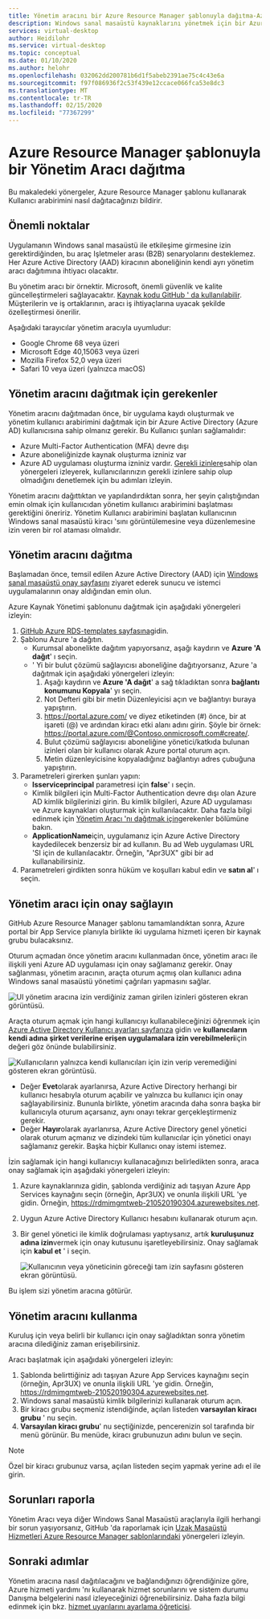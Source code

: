 ```yaml
---
title: Yönetim aracını bir Azure Resource Manager şablonuyla dağıtma-Azure
description: Windows sanal masaüstü kaynaklarını yönetmek için bir Azure Resource Manager şablonuyla Kullanıcı arabirimi aracı nasıl yüklenir.
services: virtual-desktop
author: Heidilohr
ms.service: virtual-desktop
ms.topic: conceptual
ms.date: 01/10/2020
ms.author: helohr
ms.openlocfilehash: 032062dd200781b6d1f5abeb2391ae75c4c43e6a
ms.sourcegitcommit: f97f086936f2c53f439e12ccace066fca53e8dc3
ms.translationtype: MT
ms.contentlocale: tr-TR
ms.lasthandoff: 02/15/2020
ms.locfileid: "77367299"
---
```

# <a name="deploy-a-management-tool-with-an-azure-resource-manager-template"></a>Azure Resource Manager şablonuyla bir Yönetim Aracı dağıtma

Bu makaledeki yönergeler, Azure Resource Manager şablonu kullanarak Kullanıcı arabirimini nasıl dağıtacağınızı bildirir.

## <a name="important-considerations"></a>Önemli noktalar

Uygulamanın Windows sanal masaüstü ile etkileşime girmesine izin gerektirdiğinden, bu araç Işletmeler arası (B2B) senaryolarını desteklemez. Her Azure Active Directory (AAD) kiracının aboneliğinin kendi ayrı yönetim aracı dağıtımına ihtiyacı olacaktır.

Bu yönetim aracı bir örnektir. Microsoft, önemli güvenlik ve kalite güncelleştirmeleri sağlayacaktır. [Kaynak kodu GitHub ' da kullanılabilir](https://github.com/Azure/RDS-Templates/tree/master/wvd-templates/wvd-management-ux/deploy). Müşterilerin ve iş ortaklarının, aracı iş ihtiyaçlarına uyacak şekilde özelleştirmesi önerilir.

Aşağıdaki tarayıcılar yönetim aracıyla uyumludur:
- Google Chrome 68 veya üzeri
- Microsoft Edge 40,15063 veya üzeri
- Mozilla Firefox 52,0 veya üzeri
- Safari 10 veya üzeri (yalnızca macOS)

## <a name="what-you-need-to-deploy-the-management-tool"></a>Yönetim aracını dağıtmak için gerekenler

Yönetim aracını dağıtmadan önce, bir uygulama kaydı oluşturmak ve yönetim kullanıcı arabirimini dağıtmak için bir Azure Active Directory (Azure AD) kullanıcısına sahip olmanız gerekir. Bu Kullanıcı şunları sağlamalıdır:

- Azure Multi-Factor Authentication (MFA) devre dışı
- Azure aboneliğinizde kaynak oluşturma izniniz var
- Azure AD uygulaması oluşturma izniniz vardır. [Gerekli izinlere](../active-directory/develop/howto-create-service-principal-portal.md#required-permissions)sahip olan yönergeleri izleyerek, kullanıcılarınızın gerekli izinlere sahip olup olmadığını denetlemek için bu adımları izleyin.

Yönetim aracını dağıttıktan ve yapılandırdıktan sonra, her şeyin çalıştığından emin olmak için kullanıcıdan yönetim kullanıcı arabirimini başlatması gerektiğini öneririz. Yönetim Kullanıcı arabirimini başlatan kullanıcının Windows sanal masaüstü kiracı 'sını görüntülemesine veya düzenlemesine izin veren bir rol ataması olmalıdır.

## <a name="deploy-the-management-tool"></a>Yönetim aracını dağıtma

Başlamadan önce, temsil edilen Azure Active Directory (AAD) için [Windows sanal masaüstü onay sayfasını](https://rdweb.wvd.microsoft.com) ziyaret ederek sunucu ve istemci uygulamalarının onay aldığından emin olun.

Azure Kaynak Yönetimi şablonunu dağıtmak için aşağıdaki yönergeleri izleyin:

1. [GitHub Azure RDS-templates sayfasına](https://github.com/Azure/RDS-Templates/tree/master/wvd-templates/wvd-management-ux/deploy)gidin.
2. Şablonu Azure 'a dağıtın.
    - Kurumsal abonelikte dağıtım yapıyorsanız, aşağı kaydırın ve **Azure 'A dağıt**' ı seçin. 
    - ' Yi bir bulut çözümü sağlayıcısı aboneliğine dağıtıyorsanız, Azure 'a dağıtmak için aşağıdaki yönergeleri izleyin:
        1. Aşağı kaydırın ve **Azure 'A dağıt**' a sağ tıkladıktan sonra **bağlantı konumunu Kopyala**' yı seçin.
        2. Not Defteri gibi bir metin Düzenleyicisi açın ve bağlantıyı buraya yapıştırın.
        3. <https://portal.azure.com/> ve diyez etiketinden (#) önce, bir at işareti (@) ve ardından kiracı etki alanı adını girin. Şöyle bir örnek: <https://portal.azure.com/@Contoso.onmicrosoft.com#create/>.
        4. Bulut çözümü sağlayıcısı aboneliğine yönetici/katkıda bulunan izinleri olan bir kullanıcı olarak Azure portal oturum açın.
        5. Metin düzenleyicisine kopyaladığınız bağlantıyı adres çubuğuna yapıştırın.
3. Parametreleri girerken şunları yapın:
    - **Isserviceprincipal** parametresi için **false**' ı seçin.
    - Kimlik bilgileri için Multi-Factor Authentication devre dışı olan Azure AD kimlik bilgilerinizi girin. Bu kimlik bilgileri, Azure AD uygulaması ve Azure kaynakları oluşturmak için kullanılacaktır. Daha fazla bilgi edinmek için [Yönetim Aracı 'nı dağıtmak için](#what-you-need-to-deploy-the-management-tool)gerekenler bölümüne bakın.
    - **ApplicationName**için, uygulamanız için Azure Active Directory kaydedilecek benzersiz bir ad kullanın. Bu ad Web uygulaması URL 'SI için de kullanılacaktır. Örneğin, "Apr3UX" gibi bir ad kullanabilirsiniz.
4. Parametreleri girdikten sonra hüküm ve koşulları kabul edin ve **satın al**' ı seçin.

## <a name="provide-consent-for-the-management-tool"></a>Yönetim aracı için onay sağlayın

GitHub Azure Resource Manager şablonu tamamlandıktan sonra, Azure portal bir App Service planıyla birlikte iki uygulama hizmeti içeren bir kaynak grubu bulacaksınız.

Oturum açmadan önce yönetim aracını kullanmadan önce, yönetim aracı ile ilişkili yeni Azure AD uygulaması için onay sağlamanız gerekir. Onay sağlanması, yönetim aracının, araçta oturum açmış olan kullanıcı adına Windows sanal masaüstü yönetimi çağrıları yapmasını sağlar.

![UI yönetim aracına izin verdiğiniz zaman girilen izinleri gösteren ekran görüntüsü.](media/management-ui-delegated-permissions.png)

Araçta oturum açmak için hangi kullanıcıyı kullanabileceğinizi öğrenmek için [Azure Active Directory Kullanıcı ayarları sayfanıza](https://portal.azure.com/#blade/Microsoft_AAD_IAM/StartboardApplicationsMenuBlade/UserSettings/menuId/) gidin ve **kullanıcıların kendi adına şirket verilerine erişen uygulamalara izin verebilmeleri**için değeri göz önünde bulabilirsiniz.

![Kullanıcıların yalnızca kendi kullanıcıları için izin verip veremediğini gösteren ekran görüntüsü.](media/management-ui-user-consent-allowed.png)

- Değer **Evet**olarak ayarlanırsa, Azure Active Directory herhangi bir kullanıcı hesabıyla oturum açabilir ve yalnızca bu kullanıcı için onay sağlayabilirsiniz. Bununla birlikte, yönetim aracında daha sonra başka bir kullanıcıyla oturum açarsanız, aynı onayı tekrar gerçekleştirmeniz gerekir.
- Değer **Hayır**olarak ayarlanırsa, Azure Active Directory genel yönetici olarak oturum açmanız ve dizindeki tüm kullanıcılar için yönetici onayı sağlamanız gerekir. Başka hiçbir Kullanıcı onay istemi istemez.


İzin sağlamak için hangi kullanıcıyı kullanacağınızı belirledikten sonra, araca onay sağlamak için aşağıdaki yönergeleri izleyin:

1. Azure kaynaklarınıza gidin, şablonda verdiğiniz adı taşıyan Azure App Services kaynağını seçin (örneğin, Apr3UX) ve onunla ilişkili URL 'ye gidin. Örneğin, <https://rdmimgmtweb-210520190304.azurewebsites.net>.
2. Uygun Azure Active Directory Kullanıcı hesabını kullanarak oturum açın.
3. Bir genel yönetici ile kimlik doğrulaması yaptıysanız, artık **kuruluşunuz adına izin**vermek için onay kutusunu işaretleyebilirsiniz. Onay sağlamak için **kabul et** ' i seçin.
   
   ![Kullanıcının veya yöneticinin göreceği tam izin sayfasını gösteren ekran görüntüsü.](media/management-ui-consent-page.png)

Bu işlem sizi yönetim aracına götürür.

## <a name="use-the-management-tool"></a>Yönetim aracını kullanma

Kuruluş için veya belirli bir kullanıcı için onay sağladıktan sonra yönetim aracına dilediğiniz zaman erişebilirsiniz.

Aracı başlatmak için aşağıdaki yönergeleri izleyin:

1. Şablonda belirttiğiniz adı taşıyan Azure App Services kaynağını seçin (örneğin, Apr3UX) ve onunla ilişkili URL 'ye gidin. Örneğin, <https://rdmimgmtweb-210520190304.azurewebsites.net>.
2. Windows sanal masaüstü kimlik bilgilerinizi kullanarak oturum açın.
3. Bir kiracı grubu seçmeniz istendiğinde, açılan listeden **varsayılan kiracı grubu** ' nu seçin.
4. **Varsayılan kiracı grubu**' nu seçtiğinizde, pencerenizin sol tarafında bir menü görünür. Bu menüde, kiracı grubunuzun adını bulun ve seçin.
  
  > [!NOTE]
  > Özel bir kiracı grubunuz varsa, açılan listeden seçim yapmak yerine adı el ile girin.

## <a name="report-issues"></a>Sorunları raporla

Yönetim Aracı veya diğer Windows Sanal Masaüstü araçlarıyla ilgili herhangi bir sorun yaşıyorsanız, GitHub 'da raporlamak için [Uzak Masaüstü Hizmetleri Azure Resource Manager şablonlarındaki](https://github.com/Azure/RDS-Templates/blob/master/README.md) yönergeleri izleyin.

## <a name="next-steps"></a>Sonraki adımlar

Yönetim aracına nasıl dağıtılacağını ve bağlandığınızı öğrendiğinize göre, Azure hizmeti yardımı 'nı kullanarak hizmet sorunlarını ve sistem durumu Danışma belgelerini nasıl izleyeceğinizi öğrenebilirsiniz. Daha fazla bilgi edinmek için bkz. [hizmet uyarılarını ayarlama öğreticisi](./set-up-service-alerts.md).